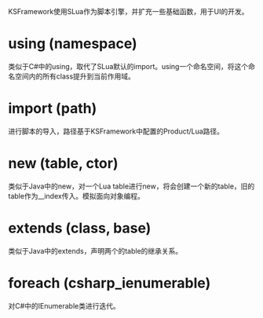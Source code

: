 
KSFramework使用SLua作为脚本引擎，并扩充一些基础函数，用于UI的开发。

# using (namespace)

类似于C#中的using，取代了SLua默认的import。using一个命名空间，将这个命名空间内的所有class提升到当前作用域。

# import (path)

进行脚本的导入，路径基于KSFramework中配置的Product/Lua路径。

# new (table, ctor)

类似于Java中的new，对一个Lua table进行new，将会创建一个新的table，旧的table作为__index传入。模拟面向对象编程。

# extends (class, base)

类似于Java中的extends，声明两个的table的继承关系。

# foreach (csharp_ienumerable)
对C#中的IEnumerable类进行迭代。

